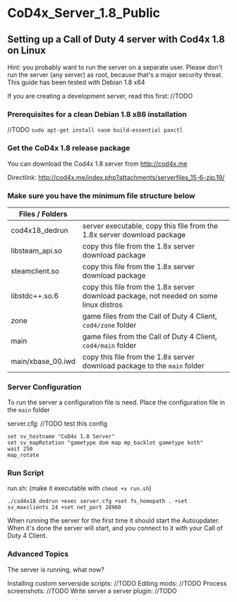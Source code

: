 # CoD4x_Server_1.8_Public

## Setting up a Call of Duty 4 server with Cod4x 1.8 on Linux
Hint: you probably want to run the server on a separate user. Please don't run the server (any server) as root, because that's a major security threat. This guide has been tested with Debian 1.8 x64

If you are creating a development server, read this first: //TODO

### Prerequisites for a clean Debian 1.8 x86 installation
//TODO
```sudo apt-get install nasm build-essential paxctl```

### Get the CoD4x 1.8 release package
You can download the Cod4x 1.8 server from http://cod4x.me

Directlink: http://cod4x.me/index.php?attachments/serverfiles_15-6-zip.19/

### Make sure you have the minimum file structure below

| Files / Folders | &nbsp; |
| ------ | ----- |
| cod4x18_dedrun | server executable, copy this file from the 1.8x server download package |
| libsteam_api.so | copy this file from the 1.8x server download package |
| steamclient.so | copy this file from the 1.8x server download package |
| libstdc++.so.6 | copy this file from the 1.8x server download package, not needed on some linux distros |
| zone | game files from the Call of Duty 4 Client, `cod4/zone` folder |
| main | game files from the Call of Duty 4 Client, `cod4/main` folder |
| main/xbase_00.iwd | copy this file from the 1.8x server download package to the `main` folder |

### Server Configuration
To run the server a configuration file is need. Place the configuration file in the `main` folder

server.cfg: //TODO test this config
```
set sv_hostname "CoD4x 1.8 Server"
set sv_mapRotation "gametype dom map mp_backlot gametype koth"
wait 250
map_rotate
```

### Run Script
run.sh: (make it executable with `chmod +x run.sh`)
```
./cod4x18_dedrun +exec server.cfg +set fs_homepath . +set sv_maxclients 24 +set net_port 28960
```
When running the server for the first time it should start the Autoupdater. When it's done the server will start, and you connect to it with your Call of Duty 4 Client.

### Advanced Topics
The server is running, what now?

Installing custom serverside scripts: //TODO
Editing mods: //TODO
Process screenshots: //TODO
Write server a server plugin: //TODO

